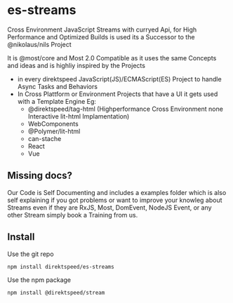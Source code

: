 # es-streams
Cross Environment JavaScript Streams with curryed Api, for High Performance and Optimized Builds
is used its a Successor to the @nikolaus/nils Project

It is @most/core and Most 2.0 Compatible as it uses the same Concepts and ideas and is highliy inspired by the Projects

- in every direktspeed JavaScript(JS)/ECMAScript(ES) Project to handle Async Tasks and Behaviors
- In Cross Plattform or Environment Projects that have a UI it gets used with a Template Engine Eg: 
    - @direktspeed/tag-html (Highperformance Cross Environment none Interactive lit-html Implamentation)
    - WebComponents 
    - @Polymer/lit-html
    - can-stache
    - React
    - Vue

## Missing docs?
Our Code is Self Documenting and includes a examples folder which is also self explaining
if you got problems or want to improve your knowleg about Streams even if they are 
RxJS, Most, DomEvent, NodeJS Event, or any other Stream simply book a Training from us.

## Install

Use the git repo 
```bash
npm install direktspeed/es-streams
``` 

Use the npm package 
```bash
npm install @direktspeed/stream
``` 
